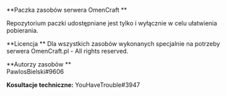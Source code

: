 **Paczka zasobów serwera OmenCraft  **

Repozytorium paczki udostępniane jest tylko i wyłącznie w celu ułatwienia pobierania. 

**Licencja ** 
Dla wszystkich zasobów wykonanych specjalnie na potrzeby serwera OmenCraft.pl - All rights reserved.  

**Autorzy zasobów   **   
PawlosBielski#9606   

**Kosultacje techniczne:**
YouHaveTrouble#3947
